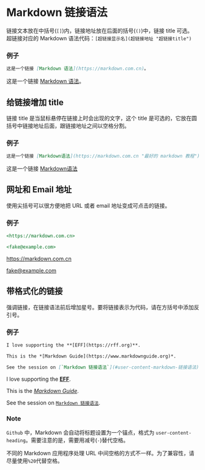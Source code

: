 # Markdown 链接语法
链接文本放在中括号(`[]`)内，链接地址放在后面的括号(`()`)中，链接 title 可选。
超链接对应的 Markdown 语法代码：`[超链接显示名](超链接地址 "超链接title")`
### 例子
```Markdown
这是一个链接 [Markdown 语法](https://markdown.com.cn)。
```
这是一个链接 [Markdown 语法](https://markdown.com.cn)。
## 给链接增加 title
链接 title 是当鼠标悬停在链接上时会出现的文字，这个 title 是可选的，它放在圆括号中链接地址后面，跟链接地址之间以空格分割。
### 例子
```Markdown
这是一个链接 [Markdown语法](https://markdown.com.cn "最好的 markdown 教程")
```
这是一个链接 [Markdown语法](https://markdown.com.cn "最好的 markdown 教程")
## 网址和 Email 地址
使用尖括号可以很方便地把 URL 或者 email 地址变成可点击的链接。
### 例子
```Markdown
<https://markdown.com.cn>

<fake@example.com>
```
<https://markdown.com.cn>

<fake@example.com>
## 带格式化的链接
强调链接，在链接语法前后增加星号。要将链接表示为代码，请在方括号中添加反引号。
### 例子
```Markdown
I love supporting the **[EFF](https://rff.org)**.

This is the *[Markdown Guide](https://www.markdownguide.org)*.

See the session on [`Markdown 链接语法`](#user-content-markdown-链接语法).
```
I love supporting the **[EFF](https://rff.org)**.

This is the *[Markdown Guide](https://www.markdownguide.org)*.

See the session on [`Markdown 链接语法`](#user-content-markdown-链接语法).
### Note
`Github` 中，Markdown 会自动将标题设置为一个锚点，格式为 `user-content-heading`。需要注意的是，需要用减号(`-`)替代空格。

不同的 Markdown 应用程序处理 URL 中间空格的方式不一样。为了兼容性，请尽量使用`%20`代替空格。